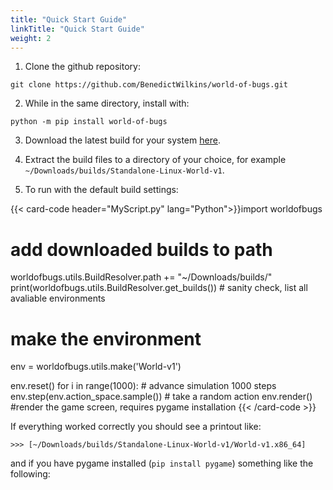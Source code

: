 ```yaml
---
title: "Quick Start Guide"
linkTitle: "Quick Start Guide"
weight: 2
---
```


1. Clone the github repository: 

```git clone https://github.com/BenedictWilkins/world-of-bugs.git```

2. While in the same directory, install with: 
   
  ```python -m pip install world-of-bugs```

3. Download the latest build for your system [here](https://github.com/BenedictWilkins/world-of-bugs/releases/tag/Release).

4. Extract the build files to a directory of your choice, for example `~/Downloads/builds/Standalone-Linux-World-v1`.

5. To run with the default build settings:

{{< card-code header="MyScript.py" lang="Python">}}import worldofbugs

# add downloaded builds to path
worldofbugs.utils.BuildResolver.path += "~/Downloads/builds/"
print(worldofbugs.utils.BuildResolver.get_builds()) # sanity check, list all avaliable environments

# make the environment
env = worldofbugs.utils.make('World-v1') 

env.reset()
for i in range(1000): # advance simulation 1000 steps
  env.step(env.action_space.sample()) # take a random action
  env.render() #render the game screen, requires pygame installation
{{< /card-code  >}}

If everything worked correctly you should see a printout like: 

``` 
>>> [~/Downloads/builds/Standalone-Linux-World-v1/World-v1.x86_64]
``` 
and if you have pygame installed (`pip install pygame`) something like the following: 